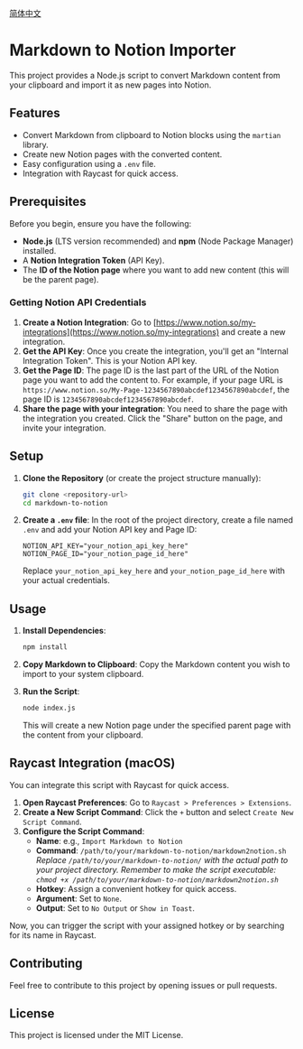 [简体中文](README.md)

# Markdown to Notion Importer

This project provides a Node.js script to convert Markdown content from your clipboard and import it as new pages into Notion.

## Features

- Convert Markdown from clipboard to Notion blocks using the `martian` library.
- Create new Notion pages with the converted content.
- Easy configuration using a `.env` file.
- Integration with Raycast for quick access.

## Prerequisites

Before you begin, ensure you have the following:

- **Node.js** (LTS version recommended) and **npm** (Node Package Manager) installed.
- A **Notion Integration Token** (API Key).
- The **ID of the Notion page** where you want to add new content (this will be the parent page).

### Getting Notion API Credentials

1.  **Create a Notion Integration**: Go to [https://www.notion.so/my-integrations](https://www.notion.so/my-integrations) and create a new integration.
2.  **Get the API Key**: Once you create the integration, you'll get an "Internal Integration Token". This is your Notion API key.
3.  **Get the Page ID**: The page ID is the last part of the URL of the Notion page you want to add the content to. For example, if your page URL is `https://www.notion.so/My-Page-1234567890abcdef1234567890abcdef`, the page ID is `1234567890abcdef1234567890abcdef`.
4.  **Share the page with your integration**: You need to share the page with the integration you created. Click the "Share" button on the page, and invite your integration.

## Setup

1.  **Clone the Repository** (or create the project structure manually):

    ```bash
    git clone <repository-url>
    cd markdown-to-notion
    ```

2.  **Create a `.env` file**: In the root of the project directory, create a file named `.env` and add your Notion API key and Page ID:

    ```
    NOTION_API_KEY="your_notion_api_key_here"
    NOTION_PAGE_ID="your_notion_page_id_here"
    ```

    Replace `your_notion_api_key_here` and `your_notion_page_id_here` with your actual credentials.

## Usage

1.  **Install Dependencies**:

    ```bash
    npm install
    ```

2.  **Copy Markdown to Clipboard**: Copy the Markdown content you wish to import to your system clipboard.

3.  **Run the Script**:

    ```bash
    node index.js
    ```

    This will create a new Notion page under the specified parent page with the content from your clipboard.

## Raycast Integration (macOS)

You can integrate this script with Raycast for quick access.

1.  **Open Raycast Preferences**: Go to `Raycast > Preferences > Extensions`.
2.  **Create a New Script Command**: Click the `+` button and select `Create New Script Command`.
3.  **Configure the Script Command**:
    *   **Name**: e.g., `Import Markdown to Notion`
    *   **Command**: `/path/to/your/markdown-to-notion/markdown2notion.sh`
        *Replace `/path/to/your/markdown-to-notion/` with the actual path to your project directory.*
        *Remember to make the script executable: `chmod +x /path/to/your/markdown-to-notion/markdown2notion.sh`*
    *   **Hotkey**: Assign a convenient hotkey for quick access.
    *   **Argument**: Set to `None`.
    *   **Output**: Set to `No Output` or `Show in Toast`.

Now, you can trigger the script with your assigned hotkey or by searching for its name in Raycast.

## Contributing

Feel free to contribute to this project by opening issues or pull requests.

## License

This project is licensed under the MIT License.